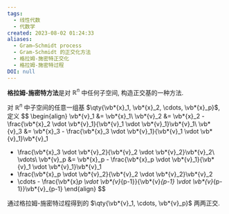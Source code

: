 ```yaml
---
tags:
  - 线性代数
  - 代数学
created: 2023-08-02 01:24:33
aliases:
  - Gram–Schmidt process
  - Gram-Schmidt 的正交化方法
  - 格拉姆-施密特正交化
  - 格拉姆-施密特过程
DOI: null
---
```


**格拉姆-施密特方法**是对 $\mathbb{R}^n$ 中任何子空间, 构造正交基的一种方法.

对 $\mathbb{R}^n$ 中子空间的任意一组基 $\qty{\vb*{x}_1, \vb*{x}_2, \cdots, \vb*{x}_p}$, 定义
$$
\begin{align}
\vb*{v}_1 &= \vb*{x}_1\\
\vb*{v}_2 &= \vb*{x}_2 - \frac{\vb*{x}_2 \vdot \vb*{v}_1}{\vb*{v}_1 \vdot \vb*{v}_1}\vb*{v}_1\\
\vb*{v}_3 &= \vb*{x}_3 - \frac{\vb*{x}_3 \vdot \vb*{v}_1}{\vb*{v}_1 \vdot \vb*{v}_1}\vb*{v}_1
- \frac{\vb*{x}_3 \vdot \vb*{v}_2}{\vb*{v}_2 \vdot \vb*{v}_2}\vb*{v}_2\\
\vdots\\
\vb*{v}_p &= \vb*{x}_p - \frac{\vb*{x}_p \vdot \vb*{v}_1}{\vb*{v}_1 \vdot \vb*{v}_1}\vb*{v}_1
- \frac{\vb*{x}_p \vdot \vb*{v}_2}{\vb*{v}_2 \vdot \vb*{v}_2}\vb*{v}_2
- \cdots - \frac{\vb*{x}_p \vdot \vb*{v}_{p-1}}{\vb*{v}_{p-1} \vdot \vb*{v}_{p-1}}\vb*{v}_{p-1}
\end{align}
$$

通过格拉姆-施密特过程得到的 $\qty{\vb*{v}_1, \cdots, \vb*{v}_p}$ 两两正交.
